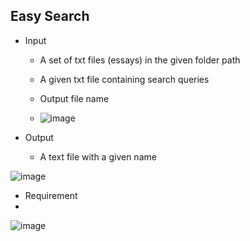 ## Easy Search
* Input
  * A set of txt files (essays) in the given folder path
  * A given txt file containing search queries
  * Output file name
  
  * ![image](https://github.com/lillianone02/NTHU-CS-DataStructure/assets/47809755/d78de40a-bc5f-441a-ad8b-d0348c7054d2)

* Output
  * A text file with a given name

![image](https://github.com/lillianone02/NTHU-CS-DataStructure/assets/47809755/5496b761-818f-44db-879f-b329c7bf3bc8)

* Requirement
* 
![image](https://github.com/lillianone02/NTHU-CS-DataStructure/assets/47809755/e709f8e1-4088-44ad-8cd0-eec14106c888)

